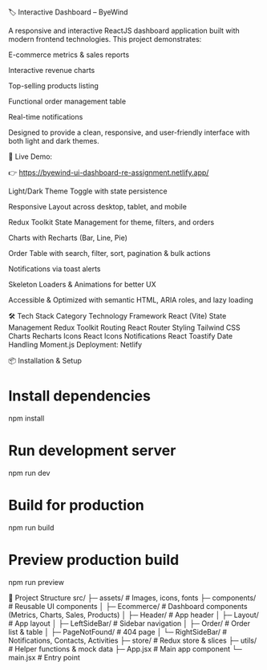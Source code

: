 🏷️ Interactive Dashboard – ByeWind

A responsive and interactive ReactJS dashboard application built with modern frontend technologies.
This project demonstrates:

E-commerce metrics & sales reports

Interactive revenue charts

Top-selling products listing

Functional order management table

Real-time notifications

Designed to provide a clean, responsive, and user-friendly interface with both light and dark themes.

🚀 Live Demo:

👉 https://byewind-ui-dashboard-re-assignment.netlify.app/

Light/Dark Theme Toggle with state persistence

Responsive Layout across desktop, tablet, and mobile

Redux Toolkit State Management for theme, filters, and orders

Charts with Recharts (Bar, Line, Pie)

Order Table with search, filter, sort, pagination & bulk actions

Notifications via toast alerts

Skeleton Loaders & Animations for better UX

Accessible & Optimized with semantic HTML, ARIA roles, and lazy loading

🛠 Tech Stack
Category	Technology
Framework	React (Vite)
State Management	Redux Toolkit
Routing	React Router
Styling	Tailwind CSS
Charts	Recharts
Icons	React Icons
Notifications	React Toastify
Date Handling	Moment.js
Deployment: Netlify

📦 Installation & Setup

# Install dependencies
npm install

# Run development server
npm run dev

# Build for production
npm run build

# Preview production build
npm run preview

📁 Project Structure
src/
├─ assets/          # Images, icons, fonts
├─ components/      # Reusable UI components
│  ├─ Ecommerce/    # Dashboard components (Metrics, Charts, Sales, Products)
│  ├─ Header/       # App header
│  ├─ Layout/       # App layout
│  ├─ LeftSideBar/  # Sidebar navigation
│  ├─ Order/        # Order list & table
│  ├─ PageNotFound/ # 404 page
│  └─ RightSideBar/ # Notifications, Contacts, Activities
├─ store/           # Redux store & slices
├─ utils/           # Helper functions & mock data
├─ App.jsx          # Main app component
└─ main.jsx         # Entry point

